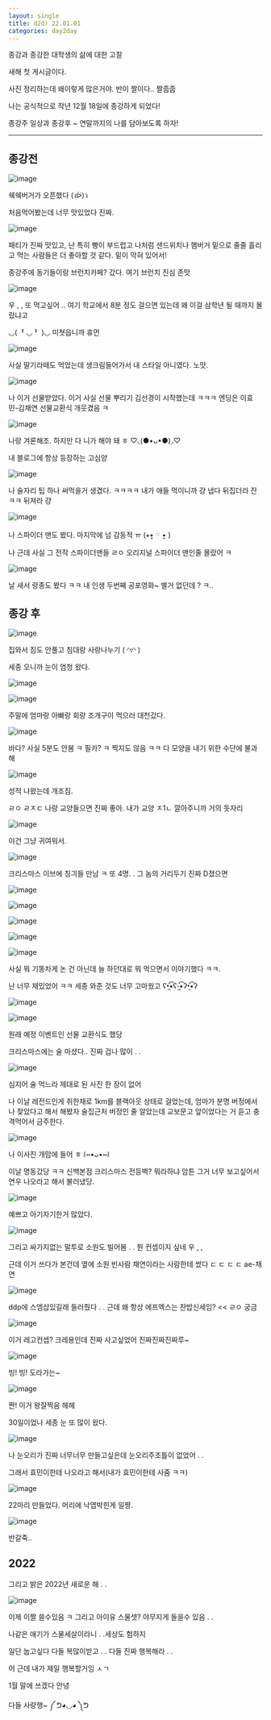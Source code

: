 ```yaml
---
layout: single
title: d2d) 22.01.01
categories: day2day
---
```


종강과 종강한 대학생의 삶에 대한 고찰

새해 첫 게시글이다.

사진 정리하는데 왜이렇게 많은거야. 반이 짤이다.. 짤줍줍

나는 공식적으로 작년 12월 18일에 종강하게 되었다!

종강주 일상과 종강후 ~ 연말까지의 나를 담아보도록 하자!

-------------------------------------------------------------------------------------------

## 종강전

![image](https://user-images.githubusercontent.com/52832956/147848291-ccf785d0-cfe3-4fde-8842-67ba15735e8e.png)

쉑쉑버거가 오픈했다 (งᐖ)ว 

처음먹어봤는데 너무 맛있었다 진짜. 

![image](https://user-images.githubusercontent.com/52832956/147848298-e1bd0734-161f-4c67-8e9b-45d1e7ff5690.png)

패티가 진짜 맛있고, 난 특히 빵이 부드럽고 나처럼 샌드위치나 햄버거 밑으로 줄줄 흘리고 먹는 사람들은 더 좋아할 것 같다. 밑이 막혀 있어서!

종강주에 동기들이랑 브런치카페? 갔다. 여기 브런치 진심 존맛

![image](https://user-images.githubusercontent.com/52832956/147848313-88e33b92-5669-48bc-8a9b-899f33d3a3d5.png)

우 , , 또 먹고싶어 .. 여기 학교에서 8분 정도 걸으면 있는데 왜 이걸 삼학년 될 때까지 몰랐냐고

◡( ╹◡╹ )◡ 미쳣읍니까 휴먼

![image](https://user-images.githubusercontent.com/52832956/147848314-c1838d86-8b5b-4ccb-84b3-036dcf0c2b8c.png)

사실 딸기라떼도 먹었는데 생크림들어가서 내 스타일 아니였다. 노맛.

![image](https://user-images.githubusercontent.com/52832956/147848333-0b1be467-595f-44b3-97ca-1b8a2db15345.png)

나 이거 선물받았다. 이거 사실 선물 뿌리기 김선경이 시작했는데 ㅋㅋㅋ 엔딩은 이효민-김채연 선물교환식 개웃겼음 ㅋ

![image](https://user-images.githubusercontent.com/52832956/147848338-bb69f749-81b7-43d5-80ba-2d84bb08a075.png)

나랑 겨론해조. 하지만 다 니가 해야 돼 ㅎ ♡◟(●•ᴗ•●)◞♡

내 블로그에 항상 등장하는 고심양

![image](https://user-images.githubusercontent.com/52832956/147848346-63332d45-57d5-443c-bba9-fd6fc0a91f5d.png)

나 술자리 팁 하나 써먹을거 생겼다. ㅋㅋㅋㅋ 내가 애들 먹이니까 걍 냅다 뒤집더라 잔 ㅋㅋ 뒤져라 걍

![image](https://user-images.githubusercontent.com/52832956/147848364-110ee14e-d9bd-4957-ad24-3701b151deeb.png)

나 스파이더 맨도 봤다. 마지막에 넘 감동적 ㅠ (⭒•͈ 𓎺 •͈ )

나 근데 사실 그 전작 스파이더맨들 ㄹㅇ 오리지널 스파이더 맨인줄 몰랐어 ㅋ 

![image](https://user-images.githubusercontent.com/52832956/147848401-11c5d048-5c03-4a60-bad1-60299745f876.png)

날 새서 랑종도 봤다 ㅋㅋ 내 인생 두번째 공포영화~ 별거 없던데 ? ㅋ..

## 종강 후

![image](https://user-images.githubusercontent.com/52832956/147848407-8ff825ba-ce7d-45da-8186-c4d748115e9a.png)

집와서 짐도 안풀고 침대랑 사랑나누기 ( ◜▿◝ )

세종 오니까 눈이 엄청 왔다. 

![image](https://user-images.githubusercontent.com/52832956/147848434-41c3dc9b-b872-4970-824a-56777f2bb961.png)

![image](https://user-images.githubusercontent.com/52832956/147848443-765174a0-490b-4e32-aacb-45f459832589.png)

주말에 엄마랑 아빠랑 회랑 조개구이 먹으러 대천갔다.

![image](https://user-images.githubusercontent.com/52832956/147848444-381fbc84-5113-4208-9edb-d4c197a9c2f5.png)

바다? 사실 5분도 안봄 ㅋ 필카? ㅋ 찍지도 않음 ㅋㅋ 다 모양을 내기 위한 수단에 불과해

![image](https://user-images.githubusercontent.com/52832956/147848455-4f35a066-20db-42c3-99ed-f936c1b42321.png)

성적 나왔는데 개조짐.

ㄹㅇ ㄹㅈㄷ 나랑 교양들으면 진짜 좋아. 내가 교양 ㅈ1ㄴ 깔아주니까 거의 돗자리

![image](https://user-images.githubusercontent.com/52832956/147848475-16ffe69e-fd38-4d44-a7ad-0679d174425b.png)

이건 그냥 귀여워서.

![image](https://user-images.githubusercontent.com/52832956/147848479-355fc935-54b7-431c-9b99-ff5eb39427a9.png)

크리스마스 이브에 칭긔들 만남 ㅋ 또 4명. . 그 놈의 거리두기 진짜 D졌으면

![image](https://user-images.githubusercontent.com/52832956/147848511-7db8a530-96e2-4c26-a193-e4d5f26acbe3.png)

![image](https://user-images.githubusercontent.com/52832956/147848512-5f9336b2-48ac-488b-8798-77a70525f51f.png)

![image](https://user-images.githubusercontent.com/52832956/147848514-dafa645b-94cb-45ab-8e6e-3eac40d456f5.png)

![image](https://user-images.githubusercontent.com/52832956/147848517-32ef2ec5-68c7-40e6-9fe9-7c2128598825.png)

![image](https://user-images.githubusercontent.com/52832956/147848520-1b8b83da-f815-482d-9b45-281e916a399a.png)

사실 뭐 기똥차게 논 건 아닌데 늘 하던대로 뭐 먹으면서 이야기했다 ㅋㅋ.

난 너무 재밌었어 ㅋㅋ 세종 와준 것도 너무 고마웠고 ʕ•̼͛͡•ʕ-̺͛͡•ʔ•̮͛͡•ʔ

![image](https://user-images.githubusercontent.com/52832956/147848543-edec5ba2-ed27-4a5d-b82d-57b6b21643ce.png)

![image](https://user-images.githubusercontent.com/52832956/147848544-87cb49c9-e9e7-4cd7-a649-602df8be1b91.png)

원래 예정 이벤트인 선물 교환식도 했당

크리스마스에는 술 마셨다.. 진짜 겁나 많이 . .

![image](https://user-images.githubusercontent.com/52832956/147848559-af2fbce2-10cc-496c-9682-664161aea566.png)

심지어 술 먹느라 제대로 된 사진 한 장이 없어

나 이날 레전드인게 취한채로 1km를 블랙아웃 상태로 걸었는데, 엄마가 분명 버정에서 나 찾았다고 해서 해봤자 술집근처 버정인 줄 알았는데 교보문고 앞이었다는 거 듣고 충격먹어서 금주한다.

![image](https://user-images.githubusercontent.com/52832956/147848602-711d838b-5af6-4f04-99b9-d12ea8986b36.png)

나 이사진 개맘에 들어 ㅎ ꒰⑅•ᴗ•⑅꒱

이날 명동갔당 ㅋㅋ 신백본점 크리스마스 전등벽? 뭐라하냐 암튼 그거 너무 보고싶어서 연우 나오라고 해서 불러냈당.

![image](https://user-images.githubusercontent.com/52832956/147848660-48c099f3-0419-4bd0-be06-6edc9f885e4d.png)

예쁘고 아기자기한거 많았다.

![image](https://user-images.githubusercontent.com/52832956/147848666-c152f781-7d6a-4283-97ba-ed0da4fa914b.png)

그리고 싸가지없는 말투로 소원도 빌어봄  . .  뭔 컨셉이지 싶네 우 , ,

근데 이거 쓰다가 본건데 옆에 소원 빈사람 채연이라는 사람한테 썼다 ㄷ ㄷ ㄷ ㄷ ae-채연

![image](https://user-images.githubusercontent.com/52832956/147848687-d9e0286f-d5d7-4c37-a58c-292a2003bbaf.png)

ddp에 스엠샵있길래 들러줬다 . . 근데 왜 항상 에프엑스는 찬밥신세임? << ㄹㅇ 궁금

![image](https://user-images.githubusercontent.com/52832956/147848692-32e5e771-83b2-4079-bbc6-f2b8bf93dcd7.png)

이거 레고컨셉? 크레용인데 진짜 사고싶었어 진짜진짜진짜루~

![image](https://user-images.githubusercontent.com/52832956/147848698-abc028a8-81ba-4ae2-aec6-69593da43b69.png)

빙!
빙!
도라가는~

![image](https://user-images.githubusercontent.com/52832956/147848705-6a79ac45-fd70-4f4b-9c8d-fa3596eff05e.png)

짠! 이거 왕잘찍음 헤헤

30일이었나 세종 눈 또 많이 왔다.

![image](https://user-images.githubusercontent.com/52832956/147848715-cff152cf-4eb4-4a5b-bb9e-dcca4a407ad8.png)

나 눈오리가 진짜 너무너무 만들고싶은데 눈오리주조틀이 없었어 . . 

그래서 효민이한테 나오라고 해서(내가 효민이한테 사줌 ㅋㅋ)

![image](https://user-images.githubusercontent.com/52832956/147848723-576f1b86-f393-497d-bcde-e364e940e17f.png)

22마리 만들었다. 머리에 낙엽박힌게 일짱.

![image](https://user-images.githubusercontent.com/52832956/147848727-5f0add01-69a7-4072-b5c0-c00d46030e81.png)

반갈죽..

## 2022

그리고 밝은 2022년 새로운 해 . . 

![image](https://user-images.githubusercontent.com/52832956/147848732-c4319859-fad3-4d79-ad9f-d8dc606b7ea0.png)

이제 이짤 쓸수있음 ㅋ 그리고 아이유 스물셋? 야무지게 들을수 있음    . . 

나같은 애기가 스물세살이라니 . .세상도 험하지

일단 눕고싶다 다들 복많이받고 . . 다들 진짜 행복해라  . . 

어 근데 내가 제일 행복할거임 ㅅㄱ

1월 말에 쓰겠다 안녕

다들 사랑행~ ༼ ᕤ◕◡◕ ༽ᕤ


